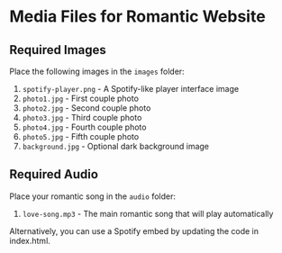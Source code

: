 # Media Files for Romantic Website

## Required Images
Place the following images in the `images` folder:

1. `spotify-player.png` - A Spotify-like player interface image
2. `photo1.jpg` - First couple photo
3. `photo2.jpg` - Second couple photo
4. `photo3.jpg` - Third couple photo
5. `photo4.jpg` - Fourth couple photo
6. `photo5.jpg` - Fifth couple photo
7. `background.jpg` - Optional dark background image

## Required Audio
Place your romantic song in the `audio` folder:

1. `love-song.mp3` - The main romantic song that will play automatically

Alternatively, you can use a Spotify embed by updating the code in index.html.
